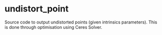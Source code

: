 # undistort_point
Source code to output undistorted points (given intrinsics parameters). This is done through optimisation using Ceres Solver.

